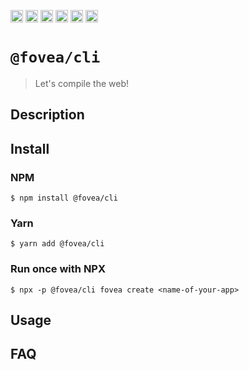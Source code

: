 <a href="https://npmcharts.com/compare/@fovea/cli?minimal=true"><img alt="Downloads per month" src="https://img.shields.io/npm/dm/%40fovea%2Fcli.svg" height="20"></img></a>
<a href="https://david-dm.org/fovea/cli"><img alt="Dependencies" src="https://img.shields.io/david/fovea/cli.svg" height="20"></img></a>
<a href="https://www.npmjs.com/package/@fovea/cli"><img alt="NPM Version" src="https://badge.fury.io/js/%40fovea%2Fcli.svg" height="20"></img></a>
<a href="https://github.com/fovea-org/fovea/graphs/contributors"><img alt="Contributors" src="https://img.shields.io/github/contributors/fovea-org%2Ffovea.svg" height="20"></img></a>
<a href="https://opensource.org/licenses/MIT"><img alt="MIT License" src="https://img.shields.io/badge/License-MIT-yellow.svg" height="20"></img></a>
<a href="https://www.patreon.com/bePatron?u=11315442"><img alt="Support on Patreon" src="https://c5.patreon.com/external/logo/become_a_patron_button@2x.png" height="20"></img></a>

# `@fovea/cli`

> Let's compile the web!

## Description

<!-- Write description here -->

## Install

### NPM

```
$ npm install @fovea/cli
```

### Yarn

```
$ yarn add @fovea/cli
```

### Run once with NPX

```
$ npx -p @fovea/cli fovea create <name-of-your-app>
```

## Usage

<!-- Write usage description here -->

## FAQ

<!-- Write your FAQ here -->

